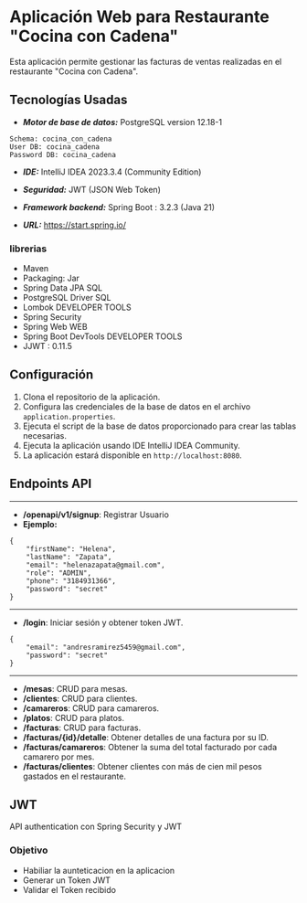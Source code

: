 # Aplicación Web para Restaurante "Cocina con Cadena"

Esta aplicación permite gestionar las facturas de ventas realizadas en el restaurante "Cocina con Cadena".


## Tecnologías Usadas

- ***Motor de base de datos:*** PostgreSQL version 12.18-1
```- ***Nombre DB:*** cocina_cadena
Schema: cocina_con_cadena
User DB: cocina_cadena
Password DB: cocina_cadena
````
- ***IDE:*** IntelliJ IDEA 2023.3.4 (Community Edition)
- ***Seguridad:*** JWT (JSON Web Token)
- ***Framework backend:*** Spring Boot : 3.2.3 (Java 21)

- ***URL:*** https://start.spring.io/

### librerias

- Maven
- Packaging: Jar
- Spring Data JPA SQL
- PostgreSQL Driver SQL
- Lombok DEVELOPER TOOLS
- Spring Security
- Spring Web WEB
- Spring Boot DevTools DEVELOPER TOOLS
- JJWT : 0.11.5

## Configuración

1. Clona el repositorio de la aplicación.
2. Configura las credenciales de la base de datos en el archivo `application.properties`.
3. Ejecuta el script de la base de datos proporcionado para crear las tablas necesarias.
4. Ejecuta la aplicación usando IDE IntelliJ IDEA Community.
5. La aplicación estará disponible en `http://localhost:8080`.

## Endpoints API
___
- **/openapi/v1/signup**: Registrar Usuario
- **Ejemplo:**
```
{
    "firstName": "Helena",
    "lastName": "Zapata",
    "email": "helenazapata@gmail.com",
    "role": "ADMIN",
    "phone": "3184931366",
    "password": "secret"
}
```
___
- **/login**: Iniciar sesión y obtener token JWT.
```
{
    "email": "andresramirez5459@gmail.com",
    "password": "secret"
}
```
___
- **/mesas**: CRUD para mesas.
- **/clientes**: CRUD para clientes.
- **/camareros**: CRUD para camareros.
- **/platos**: CRUD para platos.
- **/facturas**: CRUD para facturas.
- **/facturas/{id}/detalle**: Obtener detalles de una factura por su ID.
- **/facturas/camareros**: Obtener la suma del total facturado por cada camarero por mes.
- **/facturas/clientes**: Obtener clientes con más de cien mil pesos gastados en el restaurante.

## JWT
API authentication con Spring Security y JWT

### Objetivo

- Habiliar la aunteticacion en la aplicacion
- Generar un Token JWT
- Validar el Token recibido



